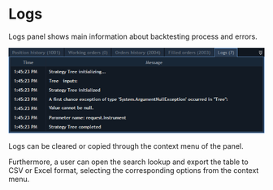 # Logs

Logs panel shows main information about backtesting process and errors.

![](../../.gitbook/assets/2%20%285%29.png)


Logs can be cleared or copied through the context menu of the panel.

Furthermore, a user can open the search lookup and export the table to CSV or Excel format, selecting the corresponding options from the context menu.

